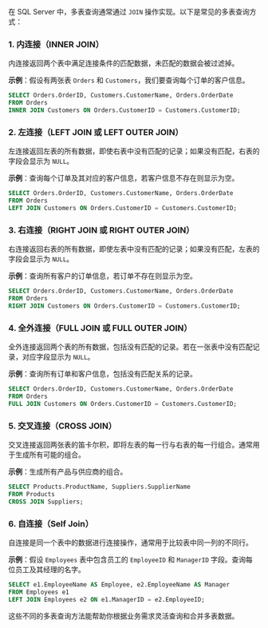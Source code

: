 在 SQL Server 中，多表查询通常通过 `JOIN` 操作实现。以下是常见的多表查询方式：

### 1. 内连接（INNER JOIN）
内连接返回两个表中满足连接条件的匹配数据，未匹配的数据会被过滤掉。

**示例**：假设有两张表 `Orders` 和 `Customers`，我们要查询每个订单的客户信息。
```sql
SELECT Orders.OrderID, Customers.CustomerName, Orders.OrderDate
FROM Orders
INNER JOIN Customers ON Orders.CustomerID = Customers.CustomerID;
```

### 2. 左连接（LEFT JOIN 或 LEFT OUTER JOIN）
左连接返回左表的所有数据，即使右表中没有匹配的记录；如果没有匹配，右表的字段会显示为 `NULL`。

**示例**：查询每个订单及其对应的客户信息，若客户信息不存在则显示为空。
```sql
SELECT Orders.OrderID, Customers.CustomerName, Orders.OrderDate
FROM Orders
LEFT JOIN Customers ON Orders.CustomerID = Customers.CustomerID;
```

### 3. 右连接（RIGHT JOIN 或 RIGHT OUTER JOIN）
右连接返回右表的所有数据，即使左表中没有匹配的记录；如果没有匹配，左表的字段会显示为 `NULL`。

**示例**：查询所有客户的订单信息，若订单不存在则显示为空。
```sql
SELECT Orders.OrderID, Customers.CustomerName, Orders.OrderDate
FROM Orders
RIGHT JOIN Customers ON Orders.CustomerID = Customers.CustomerID;
```

### 4. 全外连接（FULL JOIN 或 FULL OUTER JOIN）
全外连接返回两个表的所有数据，包括没有匹配的记录。若在一张表中没有匹配记录，对应字段显示为 `NULL`。

**示例**：查询所有订单和客户信息，包括没有匹配关系的记录。
```sql
SELECT Orders.OrderID, Customers.CustomerName, Orders.OrderDate
FROM Orders
FULL JOIN Customers ON Orders.CustomerID = Customers.CustomerID;
```

### 5. 交叉连接（CROSS JOIN）
交叉连接返回两张表的笛卡尔积，即将左表的每一行与右表的每一行组合。通常用于生成所有可能的组合。

**示例**：生成所有产品与供应商的组合。
```sql
SELECT Products.ProductName, Suppliers.SupplierName
FROM Products
CROSS JOIN Suppliers;
```

### 6. 自连接（Self Join）
自连接是同一个表中的数据进行连接操作，通常用于比较表中同一列的不同行。

**示例**：假设 `Employees` 表中包含员工的 `EmployeeID` 和 `ManagerID` 字段。查询每位员工及其经理的名字。
```sql
SELECT e1.EmployeeName AS Employee, e2.EmployeeName AS Manager
FROM Employees e1
LEFT JOIN Employees e2 ON e1.ManagerID = e2.EmployeeID;
```

这些不同的多表查询方法能帮助你根据业务需求灵活查询和合并多表数据。